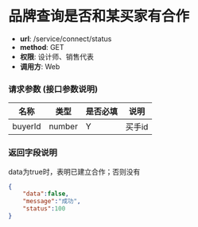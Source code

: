 品牌查询是否和某买家有合作
=======

- **url**: /service/connect/status
- **method**: GET
- **权限**: 设计师、销售代表
- **调用方**: Web

### 请求参数 (接口参数说明)

|   名称  |  类型  | 是否必填 |  说明  |
|---------|--------|----------|--------|
| buyerId | number | Y        | 买手id |


### 返回字段说明

data为true时，表明已建立合作；否则没有

```json
{
    "data":false,
    "message":"成功",
    "status":100
}
```